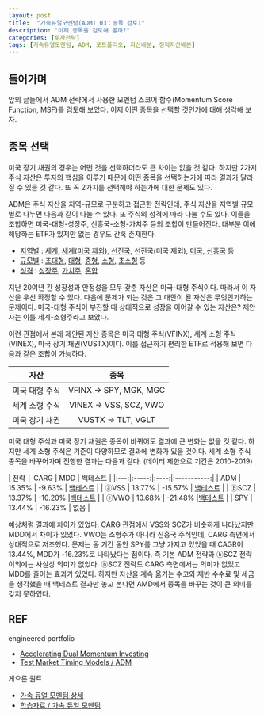 ```yaml
---
layout: post
title:  "가속듀얼모멘텀(ADM) 03：종목 검토1"
description: "이제 종목을 검토해 볼까?"
categories: [투자전략]
tags: [가속듀얼모멘텀, ADM, 포트폴리오, 자산배분, 정적자산배분]
---
```


## 들어가며

앞의 글들에서 ADM 전략에서 사용한 모멘텀 스코어 함수(Momentum Score Function, MSF)를 검토해 보았다. 이제 어떤 종목을 선택할 것인가에 대해 생각해 보자. 

## 종목 선택

미국 장기 채권의 경우는 어떤 것을 선택하더라도 큰 차이는 없을 것 같다. 하지만 2가지 주식 자산은 투자의 핵심을 이루기 때문에 어떤 종목을 선택하는가에 따라 결과가 달라질 수 있을 것 같다. 또 꼭 2가지를 선택해야 하는가에 대한 문제도 있다. 

ADM은 주식 자산을 지역-규모로 구분하고 접근한 전략인데, 주식 자산을 지역별 규모별로 나누면 다음과 같이 나눌 수 있다. 또 주식의 성격에 따라 나눌 수도 있다. 이들을 조합하면 미국-대형-성장주, 신흥국-소형-가치주 등의 조합이 만들어진다. 대부분 이에 해당하는 ETF가 있지만 없는 경우도 간혹 존재한다. 

* [지역별](https://etfdb.com/etfs/region/) : [세계](https://etfdb.com/etfs/region/global/), [세계(미국 제외)](https://etfdb.com/etfs/region/global-ex-us/), [선진국](https://etfdb.com/etfs/region/developed-markets/), 선진국(미국 제외), [미국](https://etfdb.com/etfs/region/north-america/), [신흥국](https://etfdb.com/etfs/region/emerging-markets/) 등
* [규모별](https://etfdb.com/etfs/size/) : [초대형](https://etfdb.com/etfs/size/mega-cap/), [대형](https://etfdb.com/etfs/size/large-cap/), [중형](https://etfdb.com/etfs/size/mid-cap/), [소형](https://etfdb.com/etfs/size/small-cap/), [초소형](https://etfdb.com/etfs/size/micro-cap/) 등
* [성격](https://etfdb.com/etfs/style/) : [성장주](https://etfdb.com/etfs/style/growth/), [가치주](https://etfdb.com/etfs/style/value/), [혼합](https://etfdb.com/etfs/style/blend/)

지난 20여년 간 성장성과 안정성을 모두 갖춘 자산은 미국-대형 주식이다. 따라서 이 자산을 우선 확정할 수 있다. 다음에 문제가 되는 것은 그 대안이 될 자산은 무엇인가하는 문제이다. 미국-대형 주식이 부진할 때 상대적으로 성장을 이어갈 수 있는 자산은? 제안자는 이를 세계-소형주라고 보았다. 

이런 관점에서 본래 제안된 자산 종목은 미국 대형 주식(VFINX), 세계 소형 주식(VINEX), 미국 장기 채권(VUSTX)이다. 이를 접근하기 편리한 ETF로 적용해 보면 다음과 같은 조합이 가능하다. 

| 자산 | 종목  | 
|:---:|:-----:|
| 미국 대형 주식  | VFINX → SPY, MGK, MGC  | 
| 세계 소형 주식  | VINEX → VSS, SCZ, VWO  | 
| 미국 장기 채권  | VUSTX → TLT, VGLT	 |

미국 대형 주식과 미국 장기 채권은 종목이 바뀌어도 결과에 큰 변화는 없을 것 같다. 하지만 세계 소형 주식은 기준이 다양하므로 결과에 변화가 있을 것이다. 세계 소형 주식 종목을 바꾸어가며 진행한 결과는 다음과 같다. (데이터 제한으로 기간은 2010-2019)

| 전략 │ CARG  | MDD  | 백테스트 |
|:---:|:-----:|:----:|:-----------:|
| ADM  | 15.35%	 | -9.63% | [백테스트](https://www.portfoliovisualizer.com/test-market-timing-model?s=y&coreSatellite=false&timingModel=6&timePeriod=4&startYear=2010&firstMonth=1&endYear=2019&lastMonth=12&calendarAligned=true&includeYTD=false&initialAmount=10000&periodicAdjustment=0&adjustmentAmount=0&inflationAdjusted=true&adjustmentPercentage=0.0&adjustmentFrequency=4&symbols=VFINX+VINEX&singleAbsoluteMomentum=false&volatilityTarget=9.0&downsideVolatility=false&outOfMarketStartMonth=5&outOfMarketEndMonth=10&outOfMarketAssetType=2&outOfMarketAsset=VUSTX&movingAverageSignal=1&movingAverageType=1&multipleTimingPeriods=true&periodWeighting=2&windowSize=1&windowSizeInDays=105&movingAverageType2=1&windowSize2=10&windowSizeInDays2=105&excludePreviousMonth=false&normalizeReturns=false&volatilityWindowSize=0&volatilityWindowSizeInDays=0&assetsToHold=1&allocationWeights=1&riskControlType=0&riskWindowSize=10&riskWindowSizeInDays=0&stopLossMode=0&stopLossThreshold=2.0&stopLossAssetType=1&rebalancePeriod=1&separateSignalAsset=false&tradeExecution=0&leverageType=0&leverageRatio=0.0&debtAmount=0&debtInterest=0.0&maintenanceMargin=25.0&leveragedBenchmark=false&comparedAllocation=0&benchmark=-1&benchmarkSymbol=SPY&timingPeriods%5B0%5D=1&timingUnits%5B0%5D=2&timingWeights%5B0%5D=33&timingPeriods%5B1%5D=3&timingUnits%5B1%5D=2&timingWeights%5B1%5D=33&timingPeriods%5B2%5D=6&timingUnits%5B2%5D=2&timingWeights%5B2%5D=34&timingUnits%5B3%5D=2&timingWeights%5B3%5D=0&timingUnits%5B4%5D=2&timingWeights%5B4%5D=0&volatilityPeriodUnit=2&volatilityPeriodWeight=0) |
| ⓐVSS  | 13.77% | -15.57%  | [백테스트](https://www.portfoliovisualizer.com/test-market-timing-model?s=y&coreSatellite=false&timingModel=6&timePeriod=4&startYear=2010&firstMonth=1&endYear=2019&lastMonth=12&calendarAligned=true&includeYTD=false&initialAmount=10000&periodicAdjustment=0&adjustmentAmount=0&inflationAdjusted=true&adjustmentPercentage=0.0&adjustmentFrequency=4&symbols=SPY+VSS&singleAbsoluteMomentum=false&volatilityTarget=9.0&downsideVolatility=false&outOfMarketStartMonth=5&outOfMarketEndMonth=10&outOfMarketAssetType=2&outOfMarketAsset=TLT&movingAverageSignal=1&movingAverageType=1&multipleTimingPeriods=true&periodWeighting=2&windowSize=1&windowSizeInDays=105&movingAverageType2=1&windowSize2=10&windowSizeInDays2=105&excludePreviousMonth=false&normalizeReturns=false&volatilityWindowSize=0&volatilityWindowSizeInDays=0&assetsToHold=1&allocationWeights=1&riskControlType=0&riskWindowSize=10&riskWindowSizeInDays=0&stopLossMode=0&stopLossThreshold=2.0&stopLossAssetType=1&rebalancePeriod=1&separateSignalAsset=false&tradeExecution=0&leverageType=0&leverageRatio=0.0&debtAmount=0&debtInterest=0.0&maintenanceMargin=25.0&leveragedBenchmark=false&comparedAllocation=0&benchmark=-1&benchmarkSymbol=SPY&timingPeriods%5B0%5D=1&timingUnits%5B0%5D=2&timingWeights%5B0%5D=33&timingPeriods%5B1%5D=3&timingUnits%5B1%5D=2&timingWeights%5B1%5D=33&timingPeriods%5B2%5D=6&timingUnits%5B2%5D=2&timingWeights%5B2%5D=34&timingUnits%5B3%5D=2&timingWeights%5B3%5D=0&timingUnits%5B4%5D=2&timingWeights%5B4%5D=0&volatilityPeriodUnit=2&volatilityPeriodWeight=0) |
| ⓑSCZ  | 13.37% | -10.20% |[백테스트](https://www.portfoliovisualizer.com/test-market-timing-model?s=y&coreSatellite=false&timingModel=6&timePeriod=4&startYear=2010&firstMonth=1&endYear=2019&lastMonth=12&calendarAligned=true&includeYTD=false&initialAmount=10000&periodicAdjustment=0&adjustmentAmount=0&inflationAdjusted=true&adjustmentPercentage=0.0&adjustmentFrequency=4&symbols=SPY+SCZ&singleAbsoluteMomentum=false&volatilityTarget=9.0&downsideVolatility=false&outOfMarketStartMonth=5&outOfMarketEndMonth=10&outOfMarketAssetType=2&outOfMarketAsset=TLT&movingAverageSignal=1&movingAverageType=1&multipleTimingPeriods=true&periodWeighting=2&windowSize=1&windowSizeInDays=105&movingAverageType2=1&windowSize2=10&windowSizeInDays2=105&excludePreviousMonth=false&normalizeReturns=false&volatilityWindowSize=0&volatilityWindowSizeInDays=0&assetsToHold=1&allocationWeights=1&riskControlType=0&riskWindowSize=10&riskWindowSizeInDays=0&stopLossMode=0&stopLossThreshold=2.0&stopLossAssetType=1&rebalancePeriod=1&separateSignalAsset=false&tradeExecution=0&leverageType=0&leverageRatio=0.0&debtAmount=0&debtInterest=0.0&maintenanceMargin=25.0&leveragedBenchmark=false&comparedAllocation=0&benchmark=-1&benchmarkSymbol=SPY&timingPeriods%5B0%5D=1&timingUnits%5B0%5D=2&timingWeights%5B0%5D=33&timingPeriods%5B1%5D=3&timingUnits%5B1%5D=2&timingWeights%5B1%5D=33&timingPeriods%5B2%5D=6&timingUnits%5B2%5D=2&timingWeights%5B2%5D=34&timingUnits%5B3%5D=2&timingWeights%5B3%5D=0&timingUnits%5B4%5D=2&timingWeights%5B4%5D=0&volatilityPeriodUnit=2&volatilityPeriodWeight=0) |
| ⓒVWO  | 10.68% | -21.48% |[백테스트](https://www.portfoliovisualizer.com/test-market-timing-model?s=y&coreSatellite=false&timingModel=6&timePeriod=4&startYear=2010&firstMonth=1&endYear=2019&lastMonth=12&calendarAligned=true&includeYTD=false&initialAmount=10000&periodicAdjustment=0&adjustmentAmount=0&inflationAdjusted=true&adjustmentPercentage=0.0&adjustmentFrequency=4&symbols=SPY+VWO&singleAbsoluteMomentum=false&volatilityTarget=9.0&downsideVolatility=false&outOfMarketStartMonth=5&outOfMarketEndMonth=10&outOfMarketAssetType=2&outOfMarketAsset=TLT&movingAverageSignal=1&movingAverageType=1&multipleTimingPeriods=true&periodWeighting=2&windowSize=1&windowSizeInDays=105&movingAverageType2=1&windowSize2=10&windowSizeInDays2=105&excludePreviousMonth=false&normalizeReturns=false&volatilityWindowSize=0&volatilityWindowSizeInDays=0&assetsToHold=1&allocationWeights=1&riskControlType=0&riskWindowSize=10&riskWindowSizeInDays=0&stopLossMode=0&stopLossThreshold=2.0&stopLossAssetType=1&rebalancePeriod=1&separateSignalAsset=false&tradeExecution=0&leverageType=0&leverageRatio=0.0&debtAmount=0&debtInterest=0.0&maintenanceMargin=25.0&leveragedBenchmark=false&comparedAllocation=0&benchmark=-1&benchmarkSymbol=SPY&timingPeriods%5B0%5D=1&timingUnits%5B0%5D=2&timingWeights%5B0%5D=33&timingPeriods%5B1%5D=3&timingUnits%5B1%5D=2&timingWeights%5B1%5D=33&timingPeriods%5B2%5D=6&timingUnits%5B2%5D=2&timingWeights%5B2%5D=34&timingUnits%5B3%5D=2&timingWeights%5B3%5D=0&timingUnits%5B4%5D=2&timingWeights%5B4%5D=0&volatilityPeriodUnit=2&volatilityPeriodWeight=0) |
| SPY  | 13.44% | -16.23% | 없음 |

예상처럼 결과에 차이가 있었다. CARG 관점에서 VSS와 SCZ가 비슷하게 나타났지만 MDD에서 차이가 있었다. VWO는 소형주가 아니라 신흥국 주식인데, CARG 측면에서 상대적으로 저조했다. 문제는 동 기간 동안 SPY를 그냥 가지고 있었을 때 CAGR이 13.44%, MDD가 -16.23%로 나타났다는 점이다. 즉 기본 ADM 전략과 ⓑSCZ 전략 이외에는 사실상 의미가 없었다. ⓑSCZ 전략도 CARG 측면에서는 의미가 없었고 MDD를 줄이는 효과가 있었다. 하지만 자산을 계속 옮기는 수고와 제반 수수료 및 세금을 생각했을 때 백테스트 결과만 놓고 본다면 AMD에서 종목을 바꾸는 것이 큰 의미를 갖지 못하였다. 

## REF

engineered portfolio
* [Accelerating Dual Momentum Investing](https://engineeredportfolio.com/2018/05/02/accelerating-dual-momentum-investing/)
* [Test Market Timing Models / ADM](https://www.portfoliovisualizer.com/test-market-timing-model?s=y&coreSatellite=false&timingModel=6&startYear=1985&endYear=2018&initialAmount=10000&symbols=VFINX+VINEX&singleAbsoluteMomentum=false&volatilityTarget=9.0&downsideVolatility=false&outOfMarketAssetType=2&outOfMarketAsset=VUSTX&movingAverageSignal=1&movingAverageType=1&multipleTimingPeriods=true&periodWeighting=2&windowSize=1&windowSizeInDays=105&movingAverageType2=1&windowSize2=10&windowSizeInDays2=105&volatilityWindowSize=0&volatilityWindowSizeInDays=0&assetsToHold=1&allocationWeights=1&riskControl=false&riskWindowSize=10&riskWindowSizeInDays=0&rebalancePeriod=1&separateSignalAsset=false&tradeExecution=0&benchmark=VFINX&timingPeriods[0]=1&timingUnits[0]=2&timingWeights[0]=33&timingPeriods[1]=3&timingUnits[1]=2&timingWeights[1]=33&timingPeriods[2]=6&timingUnits[2]=2&timingWeights[2]=34&timingUnits[3]=2&timingWeights[3]=0&timingUnits[4]=2&timingWeights[4]=0&volatilityPeriodUnit=2&volatilityPeriodWeight=0)

게으른 퀀트
* [가속 듀얼 모멘텀 상세](https://lazyquant.xyz/allocation/detail/ADM)
* [학습자료 / 가속 듀얼 모멘텀](https://lazyquant.xyz/docs/detail/%EC%9E%90%EC%82%B0%EB%B0%B0%EB%B6%84/19)